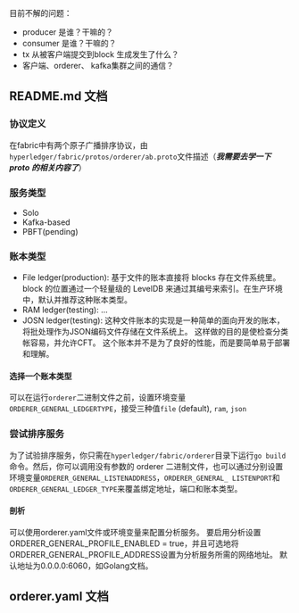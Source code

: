 目前不解的问题：
* producer 是谁？干嘛的？
* consumer 是谁？干嘛的？
* tx 从被客户端提交到block 生成发生了什么？
* 客户端、orderer、 kafka集群之间的通信？


## README.md 文档
### 协议定义
在fabric中有两个原子广播排序协议，由`hyperledger/fabric/protos/orderer/ab.proto`文件描述（***我需要去学一下 proto 的相关内容了***）
### 服务类型
* Solo 
* Kafka-based
* PBFT(pending)

### 账本类型
* File ledger(production): 基于文件的账本直接将 blocks 存在文件系统里。 block 的位置通过一个轻量级的 LevelDB 来通过其编号来索引。在生产环境中，默认并推荐这种账本类型。
* RAM ledger(testing): ...
* JOSN ledger(testing): 这种文件账本的实现是一种简单的面向开发的账本，将批处理作为JSON编码文件存储在文件系统上。 这样做的目的是使检查分类帐容易，并允许CFT。 这个账本并不是为了良好的性能，而是要简单易于部署和理解。

#### 选择一个账本类型
可以在运行`orderer`二进制文件之前，设置环境变量`ORDERER_GENERAL_LEDGERTYPE`，接受三种值`file` (default), `ram`, `json`

### 尝试排序服务
为了试验排序服务，你只需在`hyperledger/fabric/orderer`目录下运行`go build`命令。然后，你可以调用没有参数的 orderer 二进制文件，也可以通过分别设置环境变量`ORDERER_GENERAL_LISTENADDRESS`，`ORDERER_GENERAL_ LISTENPORT`和`ORDERER_GENERAL_LEDGER_TYPE`来覆盖绑定地址，端口和账本类型。

#### 剖析
可以使用orderer.yaml文件或环境变量来配置分析服务。 要启用分析设置ORDERER_GENERAL_PROFILE_ENABLED = true，并且可选地将ORDERER_GENERAL_PROFILE_ADDRESS设置为分析服务所需的网络地址。 默认地址为0.0.0.0:6060，如Golang文档。


## orderer.yaml 文档

















